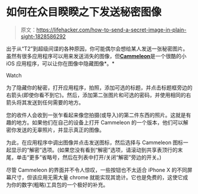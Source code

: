 # 如何在众目睽睽之下发送秘密图像

> 原文：<https://lifehacker.com/how-to-send-a-secret-image-in-plain-sight-1828586292>

出于从“T2”到超级间谍的各种原因，你可能偶尔会想给某人发送一张秘密图片。虽然有很多应用程序可以用来发送消失的图像，但[**Cammeleon**](https://itunes.apple.com/app/id1399892809)是一个很酷的小 iOS 应用程序，可以让你在图像中隐藏图像*。*

Watch

为了隐藏你的秘密，打开应用程序，拍照，添加可选的标题，并点击标题框旁边的右箭头(即使你看不到它)。然后，添加第二张图片和可选的密码，并使用相同的右箭头将其发送到任何需要的地方。

您的收件人会收到一张乍看起来像您拍摄(或导入)的第二件东西的照片。这就是有趣的地方。如果他们在自己的设备上打开 Cammeleon 的一个版本，他们可以解密你发送的无辜照片，并显示真正的图像。

为此，在应用程序中调出图像并点击发送图标，然后选择与 Cammeleon 图标一起显示的“解密”选项。(如果您没有看到“解密”选项，请滚动到共享表顶行的末尾，单击“更多”省略号，然后在列表中打开/关闭“解密”旁边的开关。)

尽管 Cammeleon 的界面并不令人惊叹，一些按钮也不太适合 iPhone X 的不同屏幕尺寸，但该应用无需大量 chrome 就能实现其诡计。它也是免费的，这使它成为你的数字(粗略)工具包的一个极好的补充。